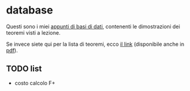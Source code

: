 # database

Questi sono i miei [appunti di basi di dati](https://ph04.github.io/database/html/index.html), contenenti le dimostrazioni dei teoremi visti a lezione.

Se invece siete qui per la lista di teoremi, ecco [il link](https://ph04.github.io/database/html/everything.html) (disponibile anche in [pdf](https://raw.githubusercontent.com/ph04/database/main/everything.pdf)).

## TODO list

- costo calcolo F+
